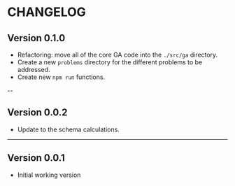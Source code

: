 # CHANGELOG

## Version 0.1.0

- Refactoring: move all of the core GA code into the `./src/ga` directory.
- Create a new `problems` directory for the different problems to be addressed.
- Create new `npm run` functions.

--

## Version 0.0.2

- Update to the schema calculations.

---

## Version 0.0.1

- Initial working version
